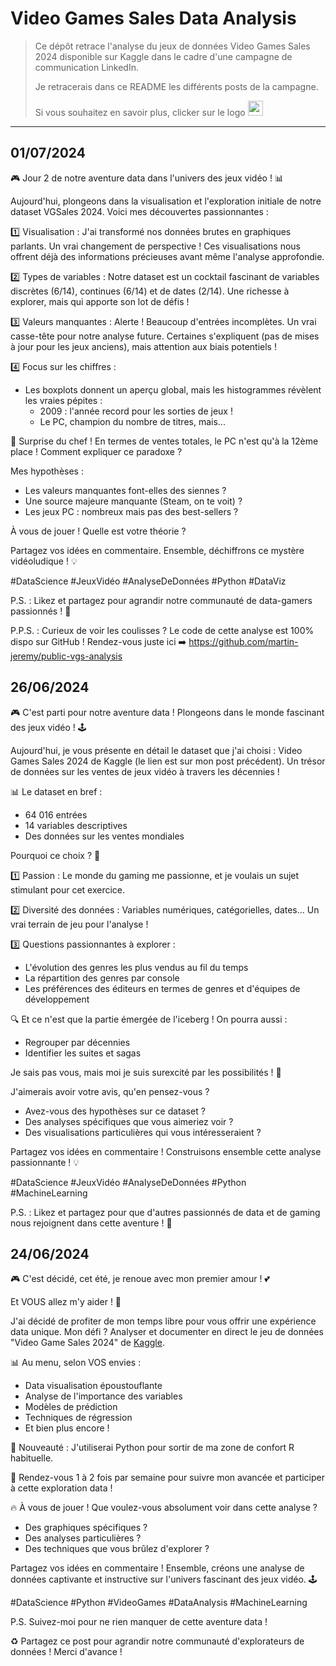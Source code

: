 # Video Games Sales Data Analysis

> Ce dépôt retrace l'analyse du jeux de données Video Games Sales 2024 disponible sur Kaggle dans le cadre d'une
> campagne de communication LinkedIn.
>
> Je retracerais dans ce README les différents posts de la campagne.
>
> Si vous souhaitez en savoir plus, clicker sur le
> logo [<img src="https://static-00.iconduck.com/assets.00/linkedin-original-icon-512x512-myo6evy9.png" width="24">](https://www.linkedin.com/in/martin-jeremy/recent-activity/all/)

---

## 01/07/2024

🎮 Jour 2 de notre aventure data dans l'univers des jeux vidéo ! 📊

Aujourd'hui, plongeons dans la visualisation et l'exploration initiale de notre dataset VGSales 2024. Voici mes découvertes passionnantes :

1️⃣ Visualisation : J'ai transformé nos données brutes en graphiques parlants. Un vrai changement de perspective ! Ces visualisations nous offrent déjà des informations précieuses avant même l'analyse approfondie.

2️⃣ Types de variables : Notre dataset est un cocktail fascinant de variables discrètes (6/14), continues (6/14) et de dates (2/14). Une richesse à explorer, mais qui apporte son lot de défis !

3️⃣ Valeurs manquantes : Alerte ! Beaucoup d'entrées incomplètes. Un vrai casse-tête pour notre analyse future. Certaines s'expliquent (pas de mises à jour pour les jeux anciens), mais attention aux biais potentiels !

4️⃣ Focus sur les chiffres : 
- Les boxplots donnent un aperçu global, mais les histogrammes révèlent les vraies pépites :
    - 2009 : l'année record pour les sorties de jeux !
    - Le PC, champion du nombre de titres, mais... 

🤔 Surprise du chef ! En termes de ventes totales, le PC n'est qu'à la 12ème place ! Comment expliquer ce paradoxe ?

Mes hypothèses :
- Les valeurs manquantes font-elles des siennes ?
- Une source majeure manquante (Steam, on te voit) ?
- Les jeux PC : nombreux mais pas des best-sellers ?

À vous de jouer ! Quelle est votre théorie ? 

Partagez vos idées en commentaire. Ensemble, déchiffrons ce mystère vidéoludique ! 💡

#DataScience #JeuxVidéo #AnalyseDeDonnées #Python #DataViz

P.S. : Likez et partagez pour agrandir notre communauté de data-gamers passionnés ! 🚀

P.P.S. : Curieux de voir les coulisses ? Le code de cette analyse est 100% dispo sur GitHub ! Rendez-vous juste ici ➡️ https://github.com/martin-jeremy/public-vgs-analysis

## 26/06/2024

🎮 C'est parti pour notre aventure data ! Plongeons dans le monde fascinant des jeux vidéo ! 🕹️

Aujourd'hui, je vous présente en détail le dataset que j'ai choisi : Video Games Sales 2024 de Kaggle (le lien est sur
mon post précédent). Un trésor de données sur les ventes de jeux vidéo à travers les décennies !

📊 Le dataset en bref :

- 64 016 entrées
- 14 variables descriptives
- Des données sur les ventes mondiales

Pourquoi ce choix ? 🤔

1️⃣ Passion : Le monde du gaming me passionne, et je voulais un sujet stimulant pour cet exercice.

2️⃣ Diversité des données : Variables numériques, catégorielles, dates... Un vrai terrain de jeu pour l'analyse !

3️⃣ Questions passionnantes à explorer :

- L'évolution des genres les plus vendus au fil du temps
- La répartition des genres par console
- Les préférences des éditeurs en termes de genres et d'équipes de développement

🔍 Et ce n'est que la partie émergée de l'iceberg ! On pourra aussi :

- Regrouper par décennies
- Identifier les suites et sagas

Je sais pas vous, mais moi je suis surexcité par les possibilités ! 🚀

J'aimerais avoir votre avis, qu'en pensez-vous ?

- Avez-vous des hypothèses sur ce dataset ?
- Des analyses spécifiques que vous aimeriez voir ?
- Des visualisations particulières qui vous intéresseraient ?

Partagez vos idées en commentaire ! Construisons ensemble cette analyse passionnante ! 💡

#DataScience #JeuxVidéo #AnalyseDeDonnées #Python #MachineLearning

P.S. : Likez et partagez pour que d'autres passionnés de data et de gaming nous rejoignent dans cette aventure ! 🙌

## 24/06/2024

🎮 C'est décidé, cet été, je renoue avec mon premier amour ! 💕

Et VOUS allez m'y aider ! 🚀

J'ai décidé de profiter de mon temps libre pour vous offrir une expérience data unique. Mon défi ? Analyser et documenter en direct le jeu de données "Video Game Sales 2024" de [Kaggle](https://www.kaggle.com/datasets/asaniczka/video-game-sales-2024/data).

📊 Au menu, selon VOS envies :
- Data visualisation époustouflante
- Analyse de l'importance des variables
- Modèles de prédiction
- Techniques de régression
- Et bien plus encore !

🐍 Nouveauté : J'utiliserai Python pour sortir de ma zone de confort R habituelle.

📅 Rendez-vous 1 à 2 fois par semaine pour suivre mon avancée et participer à cette exploration data !

🔥 À vous de jouer ! Que voulez-vous absolument voir dans cette analyse ? 
- Des graphiques spécifiques ?
- Des analyses particulières ?
- Des techniques que vous brûlez d'explorer ?

Partagez vos idées en commentaire ! Ensemble, créons une analyse de données captivante et instructive sur l'univers fascinant des jeux vidéo. 🕹️

#DataScience #Python #VideoGames #DataAnalysis #MachineLearning

P.S. Suivez-moi pour ne rien manquer de cette aventure data !

♻️ Partagez ce post pour agrandir notre communauté d'explorateurs de données ! Merci d'avance !
